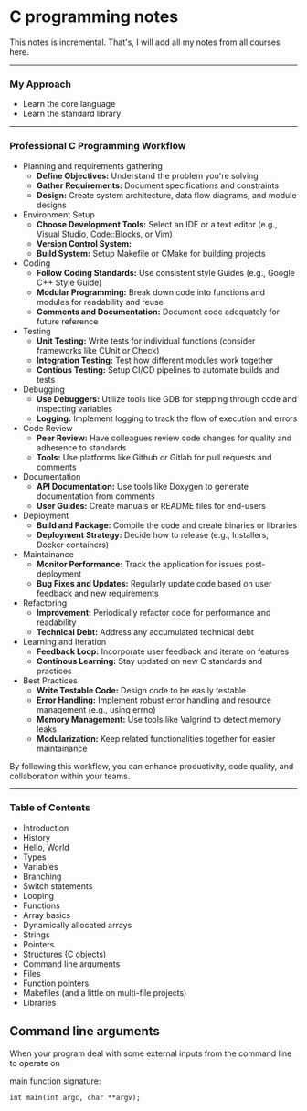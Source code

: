 # C programming notes
This notes is incremental. That's,  I will add all my notes from all courses here.

--- 
### My Approach
- Learn the core language
- Learn the standard library
---
### Professional C Programming Workflow
- Planning and requirements gathering
  - **Define Objectives:** Understand the problem you're solving 
  - **Gather Requirements:** Document specifications and constraints
  - **Design:** Create system architecture, data flow diagrams, and module designs
- Environment Setup
  - **Choose Development Tools:** Select an IDE or a text editor (e.g., Visual Studio, Code::Blocks, or Vim)
  - **Version Control System:** 
  - **Build System:** Setup Makefile or CMake for building projects
- Coding
  - **Follow Coding Standards:** Use consistent style Guides (e.g., Google C++ Style Guide)
  - **Modular Programming:** Break down code into functions and modules for readability and reuse 
  - **Comments and Documentation:** Document code adequately for future reference
- Testing
  - **Unit Testing:** Write tests for individual functions (consider frameworks like CUnit or Check)
  - **Integration Testing:** Test how different modules work together
  - **Contious Testing:** Setup CI/CD pipelines to automate builds and tests
- Debugging
  - **Use Debuggers:** Utilize tools like GDB for stepping through code and inspecting variables
  - **Logging:** Implement logging to track the flow of execution and errors
- Code Review
  - **Peer Review:** Have colleagues review code changes for quality and adherence to standards
  - **Tools:** Use platforms like Github or Gitlab for pull requests and comments
- Documentation
  - **API Documentation:** Use tools like Doxygen to generate documentation from comments
  - **User Guides:** Create manuals or README files for end-users
- Deployment
  - **Build and Package:** Compile the code and create binaries or libraries 
  - **Deployment Strategy:** Decide how to release (e.g., Installers, Docker containers)
- Maintainance
  - **Monitor Performance:** Track the application for issues post-deployment
  - **Bug Fixes and Updates:** Regularly update code based on user feedback and new requirements 
- Refactoring
  - **Improvement:** Periodically refactor code for performance and readability 
  - **Technical Debt:** Address any accumulated technical debt
- Learning and Iteration
  - **Feedback Loop:** Incorporate user feedback and iterate on features
  - **Continous Learning:** Stay updated on new C standards and practices
- Best Practices
  - **Write Testable Code:** Design code to be easily testable
  - **Error Handling:** Implement robust error handling and resource management (e.g., using errno)
  - **Memory Management:** Use tools like Valgrind to detect memory leaks
  - **Modularization:** Keep related functionalities together for easier maintainance

By following this workflow, you can enhance productivity, code quality, and collaboration within your teams.

---
### Table of Contents
- Introduction
- History
- Hello, World
- Types 
- Variables 
- Branching 
- Switch statements 
- Looping 
- Functions 
- Array basics 
- Dynamically allocated arrays 
- Strings 
- Pointers 
- Structures (C objects)
- Command line arguments 
- Files 
- Function pointers 
- Makefiles (and a little on multi-file projects)
- Libraries

## Command line arguments 
When your program deal with some external inputs from the command line to operate on

main function signature:
```
int main(int argc, char **argv);
```




